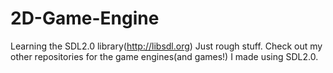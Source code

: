 # 2D-Game-Engine
Learning the SDL2.0 library(http://libsdl.org)
Just rough stuff. Check out my other repositories for the game engines(and games!) I made using SDL2.0.
